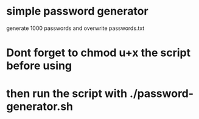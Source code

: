 # simple password generator

generate 1000 passwords and overwrite passwords.txt

# Dont forget to chmod u+x the script before using

# then run the script with ./password-generator.sh
